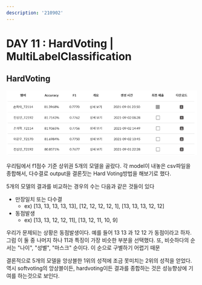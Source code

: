 ```yaml
---
description: '210902'
---
```


# DAY 11 : HardVoting \| MultiLabelClassification

## HardVoting

![](../../../.gitbook/assets/image%20%281033%29.png)

우리팀에서 f1점수 기준 상위권 5개의 모델을 골랐다. 각 model이 내놓은 csv파일을 종합해서, 다수결로 output을 결론짓는 Hard Voting방법을 해보기로 했다.

5개의 모델의 결과를 비교하는 경우의 수는 다음과 같은 것들이 있다

* 만장일치 또는 다수결
  * ex\) \[13, 13, 13, 13, 13\], \[12, 12, 12, 12, 1\], \[13, 13, 13, 12, 12\]
* 동점발생
  * ex\) \[13, 13, 12, 12, 11\], \[13, 12, 11, 10, 9\]

우리가 문제되는 상황은 동점발생이다. 예를 들어 13 13 과 12 12 가 동점이라고 하자. 그럼 이 둘 중 나머지 하나 11과 특징이 가장 비슷한 부분을 선택했다. 또, 비슷하다의 순서는 "나이", "성별", "마스크" 순이다. 이 순으로 구별하기 어렵기 때문



결론적으로 5개의 모델을 앙상블한 1위의 성적에 조금 못미치는 2위의 성적을 얻었다. 역시 softvoting의 앙상블이든, hardvoting이든 결과를 종합하는 것은 성능향상에 기여를 하는것으로 보인다.

